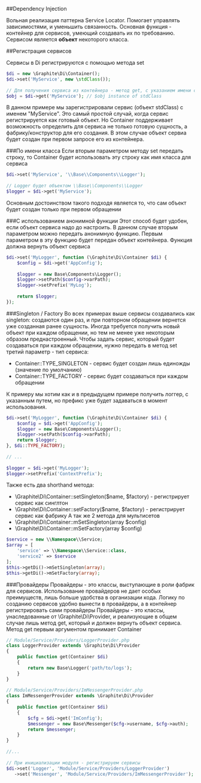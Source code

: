 ##Dependency Injection

Вольная реализация паттерна Service Locator. Помогает управлять зависимостями, и уменьшить связанность.
Основная функция - контейнер для сервисов, умеющий создавать их по требованию. Сервисом является **объект** некоторого класса.

##Регистрация сервисов

Сервисы в Di регистрируются с помощью метода set
```php
$di = new \Graphite\Di\Container();
$di->set('MyService', new \stdClass());
 
// Для получения сервиса из контейнера - метод get, с указанием имени сервиса
$obj = $di->get('MyService'); // $obj instance of stdClass
```
В данном примере мы зарегистрировали сервис (объект stdClass) с именем "MyService". Это самый простой случай, когда сервис регистрируется как готовый объект. Но Container поддерживает возможность определить для сервиса не только готовую сущность, а фабрику/конструктор для его создания. В этом случае объект сервиа будет создан при первом запросе его из контейнера.

###По имени класса
Если вторым параметром методу set передать строку, то Container будет использовать эту строку как имя класса для сервиса
```php
$di->set('MyService', '\\Base\\Components\\Logger');
 
// Logger будет объектом \\Base\\Components\\Logger
$logger = $di->get('MyService');
```
Основным достоинством такого подходя является то, что сам объект будет создан только при первом обращении

###С использованием анонимной функции
Этот способ будет удобен, если объект сервиса надо до настроить. В данном случае вторым параметром можно передать анонимную функцию. Первым параметром в эту функцию будет передан объект контейнера. Функция должна вернуть объект сервиса
```php
$di->set('MyLogger', function (\Graphite\Di\Container $di) {
    $config = $di->get('AppConfig');
     
    $logger = new Base\Components\Logger();
    $logger->setPath($config->varPath);
    $logger->setPrefix('MyLog');
     
    return $logger;
});
```

###Singleton / Factory
Во всех примерах выше сервисы создавались как singleton: создаются один раз, и при повторном обращении вернется уже созданная ранее сущность. Иногда требуется получить новый объект при каждом обращении, но тем не менее уже некоторым образом преднастроенный.
Чтобы задать сервис, который будет создаваться при каждом обращении, нужно передать в метод set третий параметр - тип сервиса:
* Container::TYPE_SINGLETON - сервис будет создан лишь единожды (значение по умолчанию)
* Container::TYPE_FACTORY - сервис будет создаваться при каждом обращении

К примеру мы хотим как и в предыдущем примере получить логгер, с указанным путем, но префикс уже будет задаваться в момент использования.

```php
$di->set('MyLogger', function (\Graphite\Di\Container $di) {
    $config = $di->get('AppConfig');
    $logger = new Base\Components\Logger();
    $logger->setPath($config->varPath);
    return $logger;
}, $di::TYPE_FACTORY);
 
// ...
 
$logger = $di->get('MyLogger');
$logger->setPrefix('ContextPrefix');
```
Также есть два shorthand метода:
* \Graphite\Di\Container::setSingleton($name, $factory) - регистрирует сервис как синглтон
* \Graphite\Di\Container::setFactory($name, $factory) - регистрирует сервис как фабрику
А так же 2 метода для мультисетов
* \Graphite\Di\Container::mSetSingleton(array $config)
* \Graphite\Di\Container::mSetFactory(array $config)

```php
$service = new \\Namespace\\Service;
$array = [
    'service' => \\Namespace\\Service::class,
    'service2' => $service
];
$this->getDi()->mSetSingleton(array);
$this->getDi()->mSetFactory(array);
```

###Провайдеры
Провайдеры - это классы, выступающие в роли фабрик для сервисов. Использование провайдеров не дает особых преимуществ, лишь больше удобства в организации кода. Логику по созданию сервисов удобно вынести в провайдеры, а в контейнер регистрировать сами провайдеры
Провайдеры - это классы, унаследованные от \Graphite\Di\Provider, и реализующие в общем случае лишь метод get, который и должен вернуть объект сервиса. Метод get первым аргументом принимает Container

```php
// Module/Service/Providers/LoggerProvider.php
class LoggerProvider extends \Graphite\Di\Provider 
{
    public function get(Container $di)
    {
        return new Base\Logger('path/to/logs');
    }
}
 
// Module/Service/Providers/ImMessengerProvider.php
class ImMessengerProvider extends \Graphite\Di\Provider
{
    public function get(Container $di)
    {
        $cfg = $di->get('ImConfig');
        $messenger = new Base\Messenger($cfg->username, $cfg->auth);
        return $messenger;
    }
}
 
//...
 
// При инициализации модуля - регистрируем сервисы
$di->set('Logger', 'Module/Service/Providers/LoggerProvider')
   ->set('Messenger', 'Module/Service/Providers/ImMessengerProvider'); 
```
